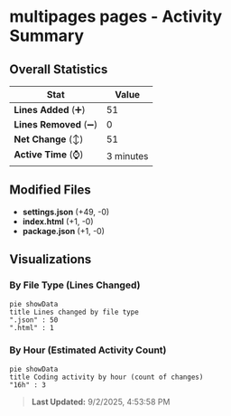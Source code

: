 # multipages pages - Activity Summary 

## Overall Statistics

| Stat                   | Value                                                             |
| ---------------------- | ----------------------------------------------------------------- |
| **Lines Added** (➕)   | 51                                          |
| **Lines Removed** (➖) | 0                                        |
| **Net Change** (↕)    | 51                |
| **Active Time** (⌚)   | 3 minutes |


## Modified Files
- **settings.json** (+49, -0)
- **index.html** (+1, -0)
- **package.json** (+1, -0)

## Visualizations

### By File Type (Lines Changed)

```mermaid
pie showData
title Lines changed by file type
".json" : 50
".html" : 1
```

### By Hour (Estimated Activity Count)

```mermaid
pie showData
title Coding activity by hour (count of changes)
"16h" : 3
```


> **Last Updated:** 9/2/2025, 4:53:58 PM